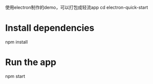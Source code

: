 使用electron制作的demo，可以打包成轻流app
cd electron-quick-start
# Install dependencies
npm install
# Run the app
npm start
